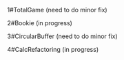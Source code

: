 1#TotalGame (need to do minor fix)

2#Bookie (in progress)

3#CircularBuffer (need to do minor fix)

4#CalcRefactoring (in progress)
